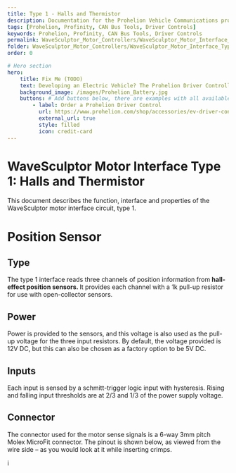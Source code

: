 ```yaml
---
title: Type 1 - Halls and Thermistor
description: Documentation for the Prohelion Vehicle Communications protocol
tags: [Prohelion, Profinity, CAN Bus Tools, Driver Controls]
keywords: Prohelion, Profinity, CAN Bus Tools, Driver Controls
permalink: WaveSculptor_Motor_Controllers/WaveSculptor_Motor_Interface_Type_1/Overview.html
folder: WaveSculptor_Motor_Controllers/WaveSculptor_Motor_Interface_Type_1
order: 0

# Hero section
hero:
    title: Fix Me (TODO)
    text: Developing an Electric Vehicle? The Prohelion Driver Controller Unit is designed to give you a head start with an off the shelf control platform to get you driving sooner.
    background_image: /images/Prohelion_Battery.jpg
    buttons: # Add buttons below, there are examples with all available options
        - label: Order a Prohelion Driver Control
          url: https://www.prohelion.com/shop/accessories/ev-driver-controls/
          external_url: true 
          style: filled
          icon: credit-card 
---
```


# WaveSculptor Motor Interface Type 1: Halls and Thermistor

This document describes the function, interface and properties of the WaveSculptor motor interface circuit, type 1.

# Position Sensor

## Type

The type 1 interface reads three channels of position information from <strong>hall-effect position sensors. </strong> It provides each channel with a 1k pull-up resistor for use with open-collector sensors.

## Power

Power is provided to the sensors, and this voltage is also used as the pull-up voltage for the three input resistors.  By default, the voltage provided is 12V DC, but this can also be chosen as a factory option to be 5V DC.  

## Inputs

Each input is sensed by a schmitt-trigger logic input with hysteresis.  Rising and falling input thresholds are at 2/3 and 1/3 of the power supply voltage.

## Connector

The connector used for the motor sense signals is a 6-way 3mm pitch Molex MicroFit connector.  The pinout is shown below, as viewed from the wire side – as you would look at it while inserting crimps.  

i

